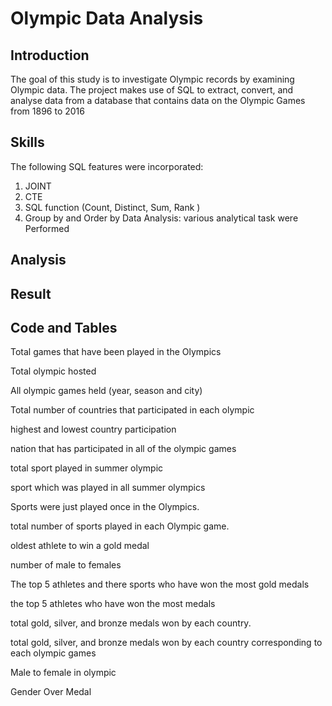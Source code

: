 # Olympic Data Analysis

## Introduction
The goal of this study is to investigate Olympic records by examining Olympic data. The project makes use of SQL to extract, convert, and analyse data from a database that contains data on the Olympic Games from 1896 to 2016

## Skills
The following SQL features were incorporated:
1. JOINT
2. CTE
3. SQL function (Count, Distinct, Sum, Rank )
4. Group by and Order by
Data Analysis: various analytical task were Performed

## Analysis


## Result


## Code and Tables

Total games that have been played in the Olympics


Total olympic hosted


All olympic games held (year, season and city)


 Total number of countries that participated in each olympic


 highest and lowest country participation


 nation that has participated in all of the olympic games
 
total sport played in summer olympic


sport which was played in all summer olympics


Sports were just played once in the Olympics.


total number of sports played in each Olympic game.


oldest athlete to win a gold medal

number of male to females


The top 5 athletes and there sports who have won the most gold medals 

the top 5 athletes who have won the most medals 


total gold, silver, and bronze medals won by each country.



total gold, silver, and bronze medals won by each country corresponding to each olympic games


Male to female in olympic



Gender Over Medal









